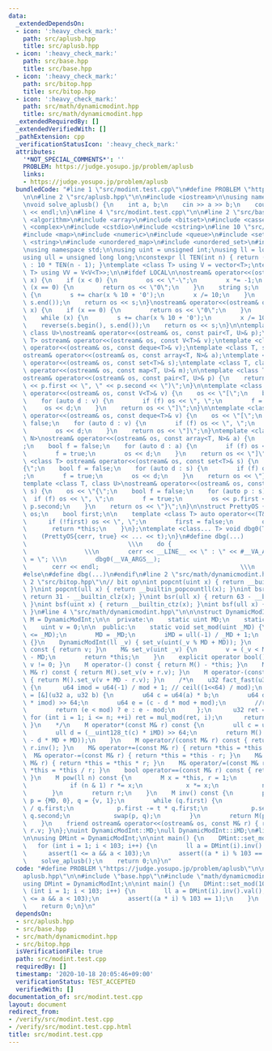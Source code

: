 ```yaml
---
data:
  _extendedDependsOn:
  - icon: ':heavy_check_mark:'
    path: src/aplusb.hpp
    title: src/aplusb.hpp
  - icon: ':heavy_check_mark:'
    path: src/base.hpp
    title: src/base.hpp
  - icon: ':heavy_check_mark:'
    path: src/bitop.hpp
    title: src/bitop.hpp
  - icon: ':heavy_check_mark:'
    path: src/math/dynamicmodint.hpp
    title: src/math/dynamicmodint.hpp
  _extendedRequiredBy: []
  _extendedVerifiedWith: []
  _pathExtension: cpp
  _verificationStatusIcon: ':heavy_check_mark:'
  attributes:
    '*NOT_SPECIAL_COMMENTS*': ''
    PROBLEM: https://judge.yosupo.jp/problem/aplusb
    links:
    - https://judge.yosupo.jp/problem/aplusb
  bundledCode: "#line 1 \"src/modint.test.cpp\"\n#define PROBLEM \"https://judge.yosupo.jp/problem/aplusb\"\
    \n\n#line 2 \"src/aplusb.hpp\"\n\n#include <iostream>\n\nusing namespace std;\n\
    \nvoid solve_aplusb() {\n    int a, b;\n    cin >> a >> b;\n    cout << a + b\
    \ << endl;\n}\n#line 4 \"src/modint.test.cpp\"\n\n#line 2 \"src/base.hpp\"\n#include\
    \ <algorithm>\n#include <array>\n#include <bitset>\n#include <cassert>\n#include\
    \ <complex>\n#include <cstdio>\n#include <cstring>\n#line 10 \"src/base.hpp\"\n\
    #include <map>\n#include <numeric>\n#include <queue>\n#include <set>\n#include\
    \ <string>\n#include <unordered_map>\n#include <unordered_set>\n#include <vector>\n\
    \nusing namespace std;\n\nusing uint = unsigned int;\nusing ll = long long;\n\
    using ull = unsigned long long;\nconstexpr ll TEN(int n) { return (n == 0) ? 1\
    \ : 10 * TEN(n - 1); }\ntemplate <class T> using V = vector<T>;\ntemplate <class\
    \ T> using VV = V<V<T>>;\n\n#ifdef LOCAL\n\nostream& operator<<(ostream& os, __int128_t\
    \ x) {\n    if (x < 0) {\n        os << \"-\";\n        x *= -1;\n    }\n    if\
    \ (x == 0) {\n        return os << \"0\";\n    }\n    string s;\n    while (x)\
    \ {\n        s += char(x % 10 + '0');\n        x /= 10;\n    }\n    reverse(s.begin(),\
    \ s.end());\n    return os << s;\n}\nostream& operator<<(ostream& os, __uint128_t\
    \ x) {\n    if (x == 0) {\n        return os << \"0\";\n    }\n    string s;\n\
    \    while (x) {\n        s += char(x % 10 + '0');\n        x /= 10;\n    }\n\
    \    reverse(s.begin(), s.end());\n    return os << s;\n}\n\ntemplate <class T,\
    \ class U>\nostream& operator<<(ostream& os, const pair<T, U>& p);\ntemplate <class\
    \ T> ostream& operator<<(ostream& os, const V<T>& v);\ntemplate <class T> ostream&\
    \ operator<<(ostream& os, const deque<T>& v);\ntemplate <class T, size_t N>\n\
    ostream& operator<<(ostream& os, const array<T, N>& a);\ntemplate <class T> ostream&\
    \ operator<<(ostream& os, const set<T>& s);\ntemplate <class T, class U>\nostream&\
    \ operator<<(ostream& os, const map<T, U>& m);\n\ntemplate <class T, class U>\n\
    ostream& operator<<(ostream& os, const pair<T, U>& p) {\n    return os << \"P(\"\
    \ << p.first << \", \" << p.second << \")\";\n}\n\ntemplate <class T> ostream&\
    \ operator<<(ostream& os, const V<T>& v) {\n    os << \"[\";\n    bool f = false;\n\
    \    for (auto d : v) {\n        if (f) os << \", \";\n        f = true;\n   \
    \     os << d;\n    }\n    return os << \"]\";\n}\n\ntemplate <class T> ostream&\
    \ operator<<(ostream& os, const deque<T>& v) {\n    os << \"[\";\n    bool f =\
    \ false;\n    for (auto d : v) {\n        if (f) os << \", \";\n        f = true;\n\
    \        os << d;\n    }\n    return os << \"]\";\n}\ntemplate <class T, size_t\
    \ N>\nostream& operator<<(ostream& os, const array<T, N>& a) {\n    os << \"[\"\
    ;\n    bool f = false;\n    for (auto d : a) {\n        if (f) os << \", \";\n\
    \        f = true;\n        os << d;\n    }\n    return os << \"]\";\n}\n\ntemplate\
    \ <class T> ostream& operator<<(ostream& os, const set<T>& s) {\n    os << \"\
    {\";\n    bool f = false;\n    for (auto d : s) {\n        if (f) os << \", \"\
    ;\n        f = true;\n        os << d;\n    }\n    return os << \"}\";\n}\n\n\
    template <class T, class U>\nostream& operator<<(ostream& os, const map<T, U>&\
    \ s) {\n    os << \"{\";\n    bool f = false;\n    for (auto p : s) {\n      \
    \  if (f) os << \", \";\n        f = true;\n        os << p.first << \": \" <<\
    \ p.second;\n    }\n    return os << \"}\";\n}\n\nstruct PrettyOS {\n    ostream&\
    \ os;\n    bool first;\n\n    template <class T> auto operator<<(T&& x) {\n  \
    \      if (!first) os << \", \";\n        first = false;\n        os << x;\n \
    \       return *this;\n    }\n};\ntemplate <class... T> void dbg0(T&&... t) {\n\
    \    (PrettyOS{cerr, true} << ... << t);\n}\n#define dbg(...)                \
    \                            \\\n    do {                                    \
    \                \\\n        cerr << __LINE__ << \" : \" << #__VA_ARGS__ << \"\
    \ = \"; \\\n        dbg0(__VA_ARGS__);                                  \\\n \
    \       cerr << endl;                                       \\\n    } while (false);\n\
    #else\n#define dbg(...)\n#endif\n#line 2 \"src/math/dynamicmodint.hpp\"\n\n#line\
    \ 2 \"src/bitop.hpp\"\n// bit op\nint popcnt(uint x) { return __builtin_popcount(x);\
    \ }\nint popcnt(ull x) { return __builtin_popcountll(x); }\nint bsr(uint x) {\
    \ return 31 - __builtin_clz(x); }\nint bsr(ull x) { return 63 - __builtin_clzll(x);\
    \ }\nint bsf(uint x) { return __builtin_ctz(x); }\nint bsf(ull x) { return __builtin_ctzll(x);\
    \ }\n#line 4 \"src/math/dynamicmodint.hpp\"\n\n\nstruct DynamicModInt {\n    using\
    \ M = DynamicModInt;\n\n  private:\n    static uint MD;\n    static ull iMD;\n\
    \    uint v = 0;\n\n  public:\n    static void set_mod(uint _MD) {\n        assert(2\
    \ <= _MD);\n        MD = _MD;\n        iMD = ull(-1) / _MD + 1;\n    }\n    DynamicModInt()\
    \ {}\n    DynamicModInt(ll _v) { set_v(uint(_v % MD + MD)); }\n    uint val()\
    \ const { return v; }\n    M& set_v(uint _v) {\n        v = (_v < MD) ? _v : _v\
    \ - MD;\n        return *this;\n    }\n    explicit operator bool() const { return\
    \ v != 0; }\n    M operator-() const { return M() - *this; }\n    M operator+(const\
    \ M& r) const { return M().set_v(v + r.v); }\n    M operator-(const M& r) const\
    \ { return M().set_v(v + MD - r.v); }\n    /*\n    u32 fact_fast(u32 n, u32 mod)\
    \ {\n      u64 imod = u64(-1) / mod + 1; // ceil((1<<64) / mod);\n      auto mul_mod\
    \ = [&](u32 a, u32 b) {\n        u64 c = u64(a) * b;\n        u64 d = (__uint128_t(c)\
    \ * imod) >> 64;\n        u64 e = (c - d * mod + mod);\n        //return e;\n\
    \        return (e < mod) ? e : e - mod;\n      };\n      u32 ret = 1;\n     \
    \ for (int i = 1; i <= n; ++i) ret = mul_mod(ret, i);\n      return ret;\n   \
    \ }\n    */\n    M operator*(const M& r) const {\n        ull c = ull(v) * r.v;\n\
    \        ull d = (__uint128_t(c) * iMD) >> 64;\n        return M().set_v(uint(c\
    \ - d * MD + MD));\n    }\n    M operator/(const M& r) const { return *this *\
    \ r.inv(); }\n    M& operator+=(const M& r) { return *this = *this + r; }\n  \
    \  M& operator-=(const M& r) { return *this = *this - r; }\n    M& operator*=(const\
    \ M& r) { return *this = *this * r; }\n    M& operator/=(const M& r) { return\
    \ *this = *this / r; }\n    bool operator==(const M& r) const { return v == r.v;\
    \ }\n    M pow(ll n) const {\n        M x = *this, r = 1;\n        while (n) {\n\
    \            if (n & 1) r *= x;\n            x *= x;\n            n >>= 1;\n \
    \       }\n        return r;\n    }\n    M inv() const {\n        pair<uint, ll>\
    \ p = {MD, 0}, q = {v, 1};\n        while (q.first) {\n            uint t = p.first\
    \ / q.first;\n            p.first -= t * q.first;\n            p.second -= t *\
    \ q.second;\n            swap(p, q);\n        }\n        return M(p.second);\n\
    \    }\n    friend ostream& operator<<(ostream& os, const M& r) { return os <<\
    \ r.v; }\n};\nuint DynamicModInt::MD;\null DynamicModInt::iMD;\n#line 7 \"src/modint.test.cpp\"\
    \n\nusing DMint = DynamicModInt;\n\nint main() {\n    DMint::set_mod(103);\n \
    \   for (int i = 1; i < 103; i++) {\n        ll a = DMint(i).inv().val();\n  \
    \      assert(1 <= a && a < 103);\n        assert((a * i) % 103 == 1);\n    }\n\
    \    solve_aplusb();\n    return 0;\n}\n"
  code: "#define PROBLEM \"https://judge.yosupo.jp/problem/aplusb\"\n\n#include \"\
    aplusb.hpp\"\n\n#include \"base.hpp\"\n#include \"math/dynamicmodint.hpp\"\n\n\
    using DMint = DynamicModInt;\n\nint main() {\n    DMint::set_mod(103);\n    for\
    \ (int i = 1; i < 103; i++) {\n        ll a = DMint(i).inv().val();\n        assert(1\
    \ <= a && a < 103);\n        assert((a * i) % 103 == 1);\n    }\n    solve_aplusb();\n\
    \    return 0;\n}\n"
  dependsOn:
  - src/aplusb.hpp
  - src/base.hpp
  - src/math/dynamicmodint.hpp
  - src/bitop.hpp
  isVerificationFile: true
  path: src/modint.test.cpp
  requiredBy: []
  timestamp: '2020-10-18 20:05:46+09:00'
  verificationStatus: TEST_ACCEPTED
  verifiedWith: []
documentation_of: src/modint.test.cpp
layout: document
redirect_from:
- /verify/src/modint.test.cpp
- /verify/src/modint.test.cpp.html
title: src/modint.test.cpp
---
```

